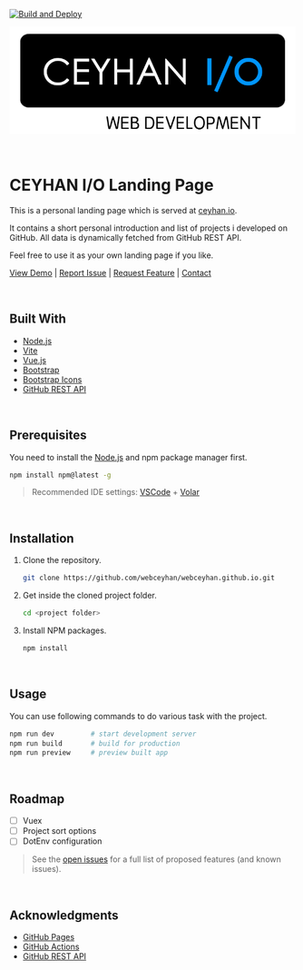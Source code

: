 [![Build and Deploy](https://github.com/webceyhan/webceyhan.github.io/actions/workflows/build-deploy.yml/badge.svg)](https://github.com/webceyhan/webceyhan.github.io/actions/workflows/build-deploy.yml)

<!-- Logo -->

![Logo](./src/assets/logo.png)

<br>
 <!-- Title -->

# CEYHAN I/O Landing Page

<!-- Description -->

This is a personal landing page which is served at [ceyhan.io](https://www.ceyhan.io/).

It contains a short personal introduction and list of projects i developed on GitHub. All data is dynamically fetched from GitHub REST API.

Feel free to use it as your own landing page if you like.

[View Demo](https://www.ceyhan.io/) |
[Report Issue](./issues) |
[Request Feature](./pulls) |
[Contact](mailto:evren.ceyhan@gmail.com)

<br>
<!-- Built With -->

## Built With

-   [Node.js](https://nodejs.dev/)
-   [Vite](https://vitejs.dev/)
-   [Vue.js](https://vuejs.org/)
-   [Bootstrap](https://getbootstrap.com)
-   [Bootstrap Icons](https://icons.getbootstrap.com/)
-   [GitHub REST API](https://docs.github.com/en/rest)

<br/>
<!-- Prerequisites -->

## Prerequisites

You need to install the [Node.js](https://nodejs.dev/) and npm package manager first.

```sh
npm install npm@latest -g
```

> Recommended IDE settings:
> [VSCode](https://code.visualstudio.com/) + [Volar](https://marketplace.visualstudio.com/items?itemName=johnsoncodehk.volar)

<br>
<!-- Installation -->

## Installation

1. Clone the repository.
    ```sh
    git clone https://github.com/webceyhan/webceyhan.github.io.git
    ```
2. Get inside the cloned project folder.
    ```sh
    cd <project folder>
    ```
3. Install NPM packages.
    ```sh
    npm install
    ```

<br>
<!-- Usage Examples -->

## Usage

You can use following commands to do various task with the project.

```sh
npm run dev         # start development server
npm run build       # build for production
npm run preview     # preview built app
```

<br>
<!-- Roadmap -->

## Roadmap

-   [ ] Vuex
-   [ ] Project sort options
-   [ ] DotEnv configuration

> See the [open issues](./issues) for a full list of proposed features (and known issues).

<br>
<!-- Acknowledgments -->

## Acknowledgments

-   [GitHub Pages](https://pages.github.com/)
-   [GitHub Actions](https://docs.github.com/en/actions)
-   [GitHub REST API](https://docs.github.com/en/rest)
